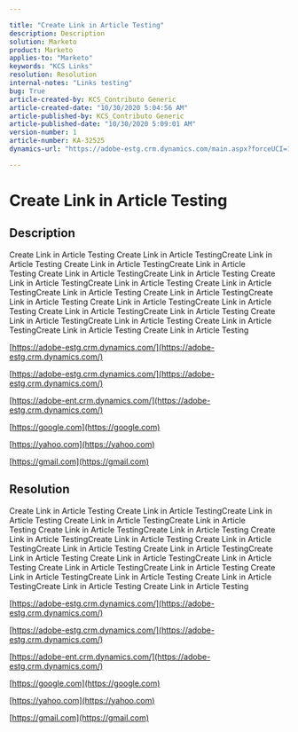 ```yaml
---

title: "Create Link in Article Testing"  
description: Description  
solution: Marketo  
product: Marketo  
applies-to: "Marketo"  
keywords: "KCS Links"  
resolution: Resolution  
internal-notes: "Links testing"  
bug: True  
article-created-by: KCS_Contributo Generic  
article-created-date: "10/30/2020 5:04:56 AM"  
article-published-by: KCS_Contributo Generic  
article-published-date: "10/30/2020 5:09:01 AM"  
version-number: 1  
article-number: KA-32525  
dynamics-url: "https://adobe-estg.crm.dynamics.com/main.aspx?forceUCI=1&pagetype=entityrecord&etn=knowledgearticle&id=e703b672-6d1a-eb11-a813-002248049f6d"

---
```


# Create Link in Article Testing

## Description

Create Link in Article Testing Create Link in Article TestingCreate Link in Article Testing Create Link in Article TestingCreate Link in Article Testing Create Link in Article TestingCreate Link in Article Testing Create Link in Article TestingCreate Link in Article Testing Create Link in Article TestingCreate Link in Article Testing Create Link in Article TestingCreate Link in Article Testing Create Link in Article TestingCreate Link in Article Testing Create Link in Article TestingCreate Link in Article Testing Create Link in Article TestingCreate Link in Article Testing Create Link in Article TestingCreate Link in Article Testing Create Link in Article Testing

[https://adobe-estg.crm.dynamics.com/](https://adobe-estg.crm.dynamics.com/)

[https://adobe-estg.crm.dynamics.com/](https://adobe-estg.crm.dynamics.com/)

[https://adobe-ent.crm.dynamics.com/](https://adobe-estg.crm.dynamics.com/)

[https://google.com](https://google.com)

[https://yahoo.com](https://yahoo.com)

[https://gmail.com](https://gmail.com)

## Resolution

Create Link in Article Testing Create Link in Article TestingCreate Link in Article Testing Create Link in Article TestingCreate Link in Article Testing Create Link in Article TestingCreate Link in Article Testing Create Link in Article TestingCreate Link in Article Testing Create Link in Article TestingCreate Link in Article Testing Create Link in Article TestingCreate Link in Article Testing Create Link in Article TestingCreate Link in Article Testing Create Link in Article TestingCreate Link in Article Testing Create Link in Article TestingCreate Link in Article Testing Create Link in Article TestingCreate Link in Article Testing Create Link in Article Testing

[https://adobe-estg.crm.dynamics.com/](https://adobe-estg.crm.dynamics.com/)

[https://adobe-estg.crm.dynamics.com/](https://adobe-estg.crm.dynamics.com/)

[https://adobe-ent.crm.dynamics.com/](https://adobe-estg.crm.dynamics.com/)

[https://google.com](https://google.com)

[https://yahoo.com](https://yahoo.com)

[https://gmail.com](https://gmail.com)
